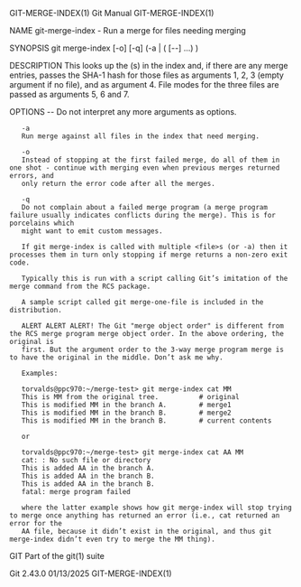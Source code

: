 GIT-MERGE-INDEX(1)							  Git Manual							    GIT-MERGE-INDEX(1)

NAME
       git-merge-index - Run a merge for files needing merging

SYNOPSIS
       git merge-index [-o] [-q] <merge-program> (-a | ( [--] <file>...) )

DESCRIPTION
       This looks up the <file>(s) in the index and, if there are any merge entries, passes the SHA-1 hash for those files as arguments 1, 2, 3 (empty
       argument if no file), and <file> as argument 4. File modes for the three files are passed as arguments 5, 6 and 7.

OPTIONS
       --
	   Do not interpret any more arguments as options.

       -a
	   Run merge against all files in the index that need merging.

       -o
	   Instead of stopping at the first failed merge, do all of them in one shot - continue with merging even when previous merges returned errors, and
	   only return the error code after all the merges.

       -q
	   Do not complain about a failed merge program (a merge program failure usually indicates conflicts during the merge). This is for porcelains which
	   might want to emit custom messages.

       If git merge-index is called with multiple <file>s (or -a) then it processes them in turn only stopping if merge returns a non-zero exit code.

       Typically this is run with a script calling Git’s imitation of the merge command from the RCS package.

       A sample script called git merge-one-file is included in the distribution.

       ALERT ALERT ALERT! The Git "merge object order" is different from the RCS merge program merge object order. In the above ordering, the original is
       first. But the argument order to the 3-way merge program merge is to have the original in the middle. Don’t ask me why.

       Examples:

	   torvalds@ppc970:~/merge-test> git merge-index cat MM
	   This is MM from the original tree.		   # original
	   This is modified MM in the branch A.		   # merge1
	   This is modified MM in the branch B.		   # merge2
	   This is modified MM in the branch B.		   # current contents

       or

	   torvalds@ppc970:~/merge-test> git merge-index cat AA MM
	   cat: : No such file or directory
	   This is added AA in the branch A.
	   This is added AA in the branch B.
	   This is added AA in the branch B.
	   fatal: merge program failed

       where the latter example shows how git merge-index will stop trying to merge once anything has returned an error (i.e., cat returned an error for the
       AA file, because it didn’t exist in the original, and thus git merge-index didn’t even try to merge the MM thing).

GIT
       Part of the git(1) suite

Git 2.43.0								  01/13/2025							    GIT-MERGE-INDEX(1)
